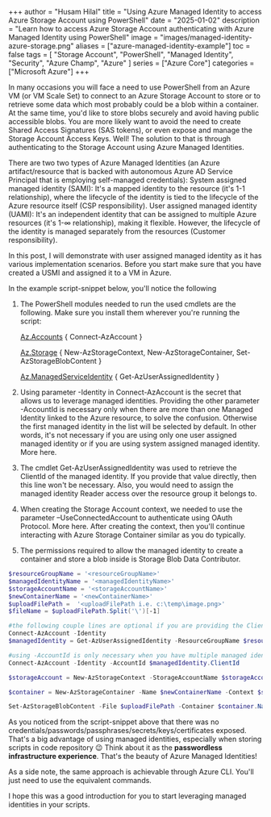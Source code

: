 +++
author = "Husam Hilal"
title = "Using Azure Managed Identity to access Azure Storage Account using PowerShell"
date = "2025-01-02"
description = "Learn how to access Azure Storage Account authenticating with Azure Managed Identity using PowerShell"
image = "images/managed-identity-azure-storage.png"
aliases = ["azure-managed-identity-example"]
toc = false
tags = [
    "Storage Account",
    "PowerShell",
    "Managed Identity",
    "Security",
    "Azure Champ",
    "Azure"
]
series = ["Azure Core"]
categories = ["Microsoft Azure"]
+++

In many occasions you will face a need to use PowerShell from an Azure VM (or VM Scale Set) to connect to an Azure Storage Account to store or to retrieve some data which most probably could be a blob within a container. At the same time, you'd like to store blobs securely and avoid having public accessible blobs. You are more likely want to avoid the need to create Shared Access Signatures (SAS tokens), or even expose and manage the Storage Account Access Keys. Well! The solution to that is through authenticating to the Storage Account using Azure Managed Identities.

There are two two types of Azure Managed Identities (an Azure artifact/resource that is backed with autonomous Azure AD Service Principal that is employing self-managed credentials):
System assigned managed identity (SAMI): It's a mapped identity to the resource (it's 1-1 relationship), where the lifecycle of the identity is tied to the lifecycle of the Azure resource itself (CSP responsibility).
User assigned managed identity (UAMI): It's an independent identity that can be assigned to multiple Azure resources  (it's 1-∞ relationship), making it flexible. However, the lifecycle of the identity is managed separately from the resources (Customer responsibility).

In this post, I will demonstrate with user assigned managed identity as it has various implementation scenarios. Before you start make sure that you have created a USMI and assigned it to a VM in Azure.

In the example script-snippet below, you'll notice the following

1. The PowerShell modules needed to run the used cmdlets are the following. Make sure you install them wherever you're running the script:

    [Az.Accounts](https://learn.microsoft.com/powershell/module/az.accounts) { Connect-AzAccount }

    [Az.Storage](https://learn.microsoft.com/powershell/module/az.storage) { New-AzStorageContext, New-AzStorageContainer, Set-AzStorageBlobContent }

    [Az.ManagedServiceIdentity](https://learn.microsoft.com/powershell/module/az.managedserviceidentity/) { Get-AzUserAssignedIdentity }

2. Using parameter -Identity in Connect-AzAccount is the secret that allows us to leverage managed identities.  Providing the other parameter -AccountId is necessary only when there are more than one Managed Identity linked to the Azure resource, to solve the confusion. Otherwise the first managed identity in the list will be selected by default. In other words, it's not necessary if you are using only one user assigned managed identity or if you are using system assigned managed identity. More here.

3. The cmdlet Get-AzUserAssignedIdentity was used to retrieve the ClientId of the managed identity. If you provide that value directly, then this line won't be necessary. Also, you would need to assign the managed identity Reader access over the resource group it belongs to.

4. When creating the Storage Account context, we needed to use the parameter –UseConnectedAccount to authenticate using OAuth Protocol. More here. After creating the context, then you'll continue interacting with Azure Storage Container similar as you do typically.

5. The permissions required to allow the managed identity to create a container and store a blob inside is Storage Blob Data Contributor.

```powershell
$resourceGroupName = '<resourceGroupName>'
$managedIdentityName = '<managedIdentityName>'
$storageAccountName = '<storageAccountName>'
$newContainerName = '<newContainerName>'
$uploadFilePath =  '<uploadFilePath i.e. c:\temp\image.png>'
$fileName = $uploadFilePath.Split('\')[-1]

#the following couple lines are optional if you are providing the ClientID directly
Connect-AzAccount -Identity
$managedIdentity = Get-AzUserAssignedIdentity -ResourceGroupName $resourceGroupName -Name $managedIdentityName

#using -AccountId is only necessary when you have multiple managed identities linked to the Azure resource (i.e. Storage Account)
Connect-AzAccount -Identity -AccountId $managedIdentity.ClientId

$storageAccount = New-AzStorageContext -StorageAccountName $storageAccountName –UseConnectedAccount

$container = New-AzStorageContainer -Name $newContainerName -Context $storageAccount.Context -Permission blob

Set-AzStorageBlobContent -File $uploadFilePath -Container $container.Name -Blob $fileName -Context $storageAccount.Context

```
As you noticed from the script-snippet above that there was no credentials/passwords/passphrases/secrets/keys/certificates exposed. That's a big advantage of using managed identities, especially when storing scripts in code repository 😉 Think about it as the **passwordless infrastructure experience**. That's the beauty of  Azure Managed Identities!

As a side note, the same approach is achievable through Azure CLI. You'll just need to use the equivalent commands.

I hope this was a good introduction for you to start leveraging managed identities in your scripts.
